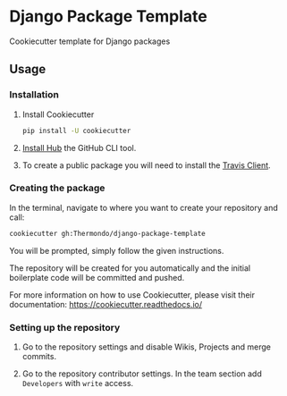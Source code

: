 # Django Package Template

Cookiecutter template for Django packages

## Usage

### Installation

1.  Install Cookiecutter

    ```bash
    pip install -U cookiecutter
    ```
    
2.  [Install Hub][hub] the GitHub CLI tool.

3.  To create a public package you will need to install the
    [Travis Client][travis-cli].

[travis-cli]: https://github.com/travis-ci/travis.rb#readme

### Creating the package

In the terminal, navigate to where you want to create your repository and
call:

```bash
cookiecutter gh:Thermondo/django-package-template
```

You will be prompted, simply follow the given instructions.
    
The repository will be created for you automatically and the initial
boilerplate code will be committed and pushed.

For more information on how to use Cookiecutter, please visit their
documentation: https://cookiecutter.readthedocs.io/

[hub]: https://github.com/github/hub#installation

### Setting up the repository

1.  Go to the repository settings and disable Wikis, Projects and merge commits.
    
2.  Go to the repository contributor settings. In the team section add `Developers`
    with `write` access.

